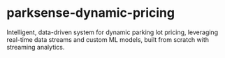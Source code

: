 # parksense-dynamic-pricing
Intelligent, data-driven system for dynamic parking lot pricing, leveraging real-time data streams and custom ML models, built from scratch with streaming analytics.
